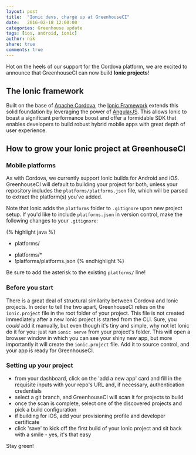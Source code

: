 ```yaml
---
layout: post
title:  "Ionic devs, charge up at GreenhouseCI"
date:   2016-02-18 12:00:00
categories: Greenhouse update
tags: [ios, android, ionic]
author: nik
share: true
comments: true
---
```


Hot on the heels of our support for the Cordova platform, we are
excited to announce that GreenhouseCI can now build **Ionic projects**!

## The Ionic framework
Built on the base of [Apache Cordova](https://cordova.apache.org/), the [Ionic
Framework](http://ionicframework.com/) extends this solid foundation by
leveraging the power of [AngularJS](http://angularjs.org/). This allows Ionic to
boast a significant performance boost and offer a formidable SDK that enables
developers to build robust hybrid mobile apps with great depth of user
experience.

<!--more-->

## How to grow your Ionic project at GreenhouseCI

### Mobile platforms
As with Cordova, we currently support Ionic builds for Android and iOS.
GreenhouseCI will default to building your project for both, unless your
repository includes the `platforms/platforms.json` file, which will be parsed to
extract the platform(s) you've added.

Note that Ionic adds the `platforms` folder to `.gitignore` upon new project
setup. If you'd like to include `platforms.json` in version control, make the
following changes to your `.gitignore`:

{% highlight java %}
- platforms/
+ platforms/*
+ !platforms/platforms.json
{% endhighlight %}

Be sure to add the asterisk to the existing `platforms/` line!

### Before you start
There is a great deal of structural similarity between Cordova and Ionic
projects. In order to tell the two apart, GreenhouseCI relies on the
`ionic.project` file in the root folder of your project. This file is not
created immediately after a new Ionic project is started from the CLI. Sure, you
_could_ add it manually, but even though it's tiny and simple, why not let Ionic
do it for you: just run `ionic serve` from your project's folder.
This will open a browser window in which you can see your shiny new app, but
more importantly it will create the `ionic.project` file. Add it to source
control, and your app is ready for GreenhouseCI.

### Setting up your project
- from your dashboard, click on the 'add a new app' card and fill in the
  requisite inputs with your repo's URL and, if necessary, authentication
  credentials
- select a git branch, and GreenhouseCI will scan it for projects to build
- once the scan is complete, select one of the discovered projects and pick a
  build configuration
- if building for iOS, add your provisioning profile and developer
  certificate
- click 'save' to kick off the first build of your Ionic project and sit back
  with a smile - yes, it's that easy

Stay green!
